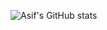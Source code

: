 ![Asif's GitHub stats](https://github-readme-stats.vercel.app/api?username=asiftm&show_icons=true&theme=tokyonight)
